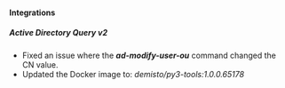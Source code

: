 
#### Integrations

##### Active Directory Query v2

- Fixed an issue where the ***ad-modify-user-ou*** command changed the CN value.
- Updated the Docker image to: *demisto/py3-tools:1.0.0.65178*